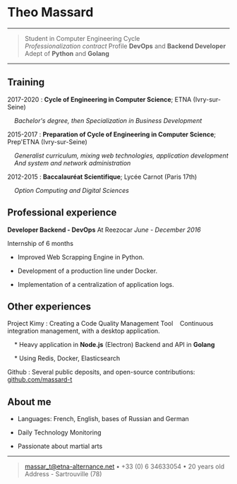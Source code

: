 Theo Massard
============

----

> Student in Computer Engineering Cycle \
> *Professionalization contract*
> Profile **DevOps** and **Backend Developer** \
> Adept of **Python** and **Golang**

----

Training
---------

2017-2020
: **Cycle of Engineering in Computer Science**; ETNA (Ivry-sur-Seine)

    *Bachelor's degree, then Specialization in Business Development*

2015-2017
: **Preparation of Cycle of Engineering in Computer Science**; Prep'ETNA (Ivry-sur-Seine)

    *Generalist curriculum, mixing web technologies, application development
    And system and network administration*

2012-2015
: **Baccalauréat Scientifique**; Lycée Carnot (Paris 17th)

    *Option Computing and Digital Sciences*

Professional experience
----------

**Developer Backend - DevOps** At Reezocar *June - December 2016*

Internship of 6 months

* Improved Web Scrapping Engine in Python.

* Development of a production line under Docker.

* Implementation of a centralization of application logs.

Other experiences
--------------------

Project Kimy
: Creating a Code Quality Management Tool
   Continuous integration management, with a desktop application.

    * Heavy application in **Node.js** (Electron) Backend and API in **Golang**

    * Using Redis, Docker, Elasticsearch

Github
: Several public deposits, and open-source contributions: [github.com/massard-t](https://github.com/massard-t/)

About me
----------------------------------------

* Languages: French, English, bases of Russian and German

* Daily Technology Monitoring

* Passionate about martial arts


----

> <massar_t@etna-alternance.net> • +33 (0) 6 34633054 • 20 years old \
> Address - Sartrouville (78)
